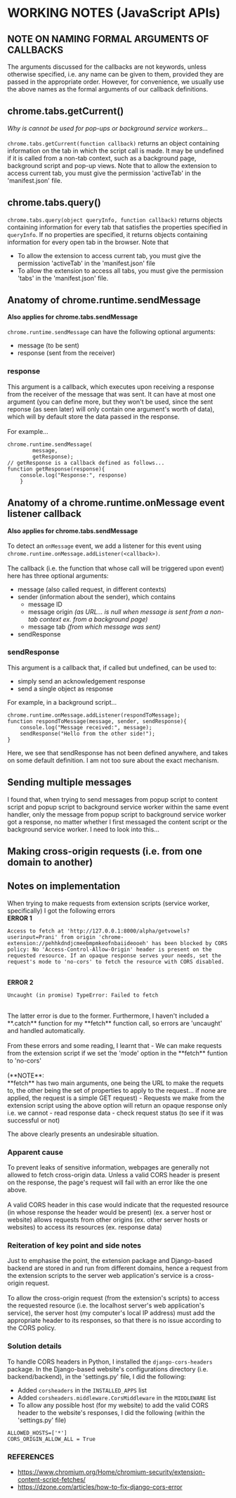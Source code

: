 # WORKING NOTES (JavaScript APIs)
## NOTE ON NAMING FORMAL ARGUMENTS OF CALLBACKS
The arguments discussed for the callbacks are not keywords, unless otherwise specified, i.e. any name can be given to them, provided they are passed in the appropriate order. However, for convenience, we usually use the above names as the formal arguments of our callback definitions.

## chrome.tabs.getCurrent()
_Why is cannot be used for pop-ups or background service workers..._
<br><br>
`chrome.tabs.getCurrent(function callback)` returns an object containing information on the tab in which the script call is made. It may be undefined if it is called from a non-tab context, such as a background page, background script and pop-up views. Note that to allow the extension to access current tab, you must give the permission 'activeTab' in the 'manifest.json' file.

## chrome.tabs.query()
`chrome.tabs.query(object queryInfo, function callback)` returns objects containing information for every tab that satisfies the properties specified in `queryInfo`. If no properties are specified, it returns objects containing information for every open tab in the browser. Note that

- To allow the extension to access current tab, you must give the permission 'activeTab' in the 'manifest.json' file
- To allow the extension to access all tabs, you must give the permission 'tabs' in the 'manifest.json' file.

## Anatomy of chrome.runtime.sendMessage
__Also applies for chrome.tabs.sendMessage__ <br><br>
`chrome.runtime.sendMessage` can have the following optional arguments:

- message (to be sent)
- response (sent from the receiver)

### response
This argument is a callback, which executes upon receiving a response from the receiver of the message that was sent. It can have at most one argument (you can define more, but they won't be used, since the sent reponse (as seen later) will only contain one argument's worth of data), which will by default store the data passed in the response.
<br><br>
For example...
```
chrome.runtime.sendMessage(
        message,
        getResponse);
// getResponse is a callback defined as follows...
function getResponse(response){
    console.log("Response:", response)
    }
```

## Anatomy of a chrome.runtime.onMessage event listener callback
__Also applies for chrome.tabs.sendMessage__ <br><br>
To detect an `onMessage` event, we add a listener for this event using `chrome.runtime.onMessage.addListener(<callback>)`.
<br><br>
The callback (i.e. the function that whose call will be triggered upon event) here has three optional arguments:

- message (also called request, in different contexts)
- sender (information about the sender), which contains
	- message ID
	- message origin _(as URL... is null when message is sent from a non-tab context ex. from a background page)_
	- message tab _(from which message was sent)_
- sendResponse

### sendResponse
This argument is a callback that, if called but undefined, can be used to:

- simply send an acknowledgement response
- send a single object as response

For example, in a background script...
```
chrome.runtime.onMessage.addListener(respondToMessage);
function respondToMessage(message, sender, sendResponse){
    console.log("Message received:", message);
    sendResponse("Hello from the other side!");
}
```
Here, we see that sendResponse has not been defined anywhere, and takes on some default definition. I am not too sure about the exact mechanism.

## Sending multiple messages
I found that, when trying to send messages from popup script to content script and popup script to background service worker within the same event handler, only the message from popup script to background service worker got a response, no matter whether I first messaged the content script or the background service worker. I need to look into this...

## Making cross-origin requests (i.e. from one domain to another)
## Notes on implementation
When trying to make requests from extension scripts (service worker, specifically) I got the following errors
<br>**ERROR 1**<br>
```
Access to fetch at 'http://127.0.0.1:8000/alpha/getvowels?userinput=Prani' from origin 'chrome-extension://pehhkdndjcmeebmpmkeofnbaiideooeh' has been blocked by CORS policy: No 'Access-Control-Allow-Origin' header is present on the requested resource. If an opaque response serves your needs, set the request's mode to 'no-cors' to fetch the resource with CORS disabled.
```
<br>**ERROR 2**<br>
```
Uncaught (in promise) TypeError: Failed to fetch
```
<br>
The latter error is due to the former. Furthermore, I haven't included a **.catch** function for my **fetch** function call, so errors are 'uncaught' and handled automatically.
<br><br>
From these errors and some reading, I learnt that
-  We can make requests from the extension script if we set the 'mode' option in the **fetch** funtion to 'no-cors'<br><br>(**NOTE**:<br> **fetch** has two main arguments, one being the URL to make the requets to, the other being the set of properties to apply to the request... if none are applied, the request is a simple GET request)
-  Requests we make from the extension script using the above option will return an opaque response only i.e. we cannot
  - read response data
  - check request status (to see if it was successful or not)

The above clearly presents an undesirable situation.

### Apparent cause
To prevent leaks of sensitive information, webpages are generally not allowed to fetch cross-origin data. Unless a valid CORS header is present on the response, the page's request will fail with an error like the one above.
<br><br>
A valid CORS header in this case would indicate that the requested resource (in whose response the header would be present) (ex. a server host or website) allows requests from other origins (ex. other server hosts or websites) to access its resources (ex. response data)

### Reiteration of key point and side notes
Just to emphasise the point, the extension package and Django-based backend are stored in and run from different domains, hence a request from the extension scripts to the server web application's service is a cross-origin request.
<br><br>
To allow the cross-origin request (from the extension's scripts) to access the requested resource (i.e. the localhost server's web application's service), the server host (my computer's local IP address) must add the appropriate header to its responses, so that there is no issue according to the CORS policy.

### Solution details
To handle CORS headers in Python, I installed the `django-cors-headers` package. In the Django-based website's configurations directory (i.e. backend/backend), in the 'settings.py' file, I did the following:

- Added `corsheaders` in the `INSTALLED_APPS` list
- Added `corsheaders.middleware.CorsMiddleware` in the `MIDDLEWARE` list
- To allow any possible host (for my website) to add the valid CORS header to the website's responses, I did the following (within the 'settings.py' file)

```
ALLOWED_HOSTS=['*']
CORS_ORIGIN_ALLOW_ALL = True
```

### REFERENCES
- https://www.chromium.org/Home/chromium-security/extension-content-script-fetches/
- https://dzone.com/articles/how-to-fix-django-cors-error